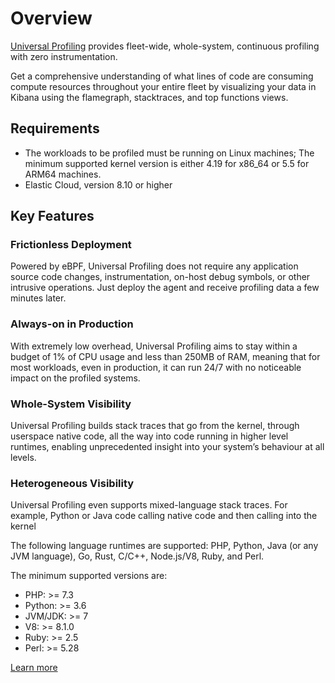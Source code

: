 # Overview

[Universal Profiling](https://www.elastic.co/observability/universal-profiling) provides fleet-wide, whole-system, continuous profiling with zero instrumentation.

Get a comprehensive understanding of what lines of code are consuming compute resources throughout your entire fleet by visualizing your data in Kibana using the flamegraph, stacktraces, and top functions views.

## Requirements
* The workloads to be profiled must be running on Linux machines; The minimum supported kernel version is either 4.19 for x86_64 or 5.5 for ARM64 machines.
* Elastic Cloud, version 8.10 or higher

## Key Features

### Frictionless Deployment
Powered by eBPF, Universal Profiling does not require any application source code changes, instrumentation, on-host debug symbols, or other intrusive operations. Just deploy the agent and receive profiling data a few minutes later.

### Always-on in Production
With extremely low overhead, Universal Profiling aims to stay within a budget of 1% of CPU usage and less than 250MB of RAM, meaning that for most workloads, even in production, it can run 24/7 with no noticeable impact on the profiled systems.

### Whole-System Visibility
Universal Profiling builds stack traces that go from the kernel, through userspace native code, all the way into code running in higher level runtimes, enabling unprecedented insight into your system’s behaviour at all levels.

### Heterogeneous Visibility
Universal Profiling even supports mixed-language stack traces. For example, Python or Java code calling native code and then calling into the kernel

The following language runtimes are supported: PHP, Python, Java (or any JVM language), Go, Rust, C/C++, Node.js/V8, Ruby, and Perl.

The minimum supported versions are:

* PHP: >= 7.3
* Python: >= 3.6
* JVM/JDK: >= 7
* V8: >= 8.1.0
* Ruby: >= 2.5
* Perl: >= 5.28

[Learn more](https://www.elastic.co/guide/en/observability/current/universal-profiling.html)
